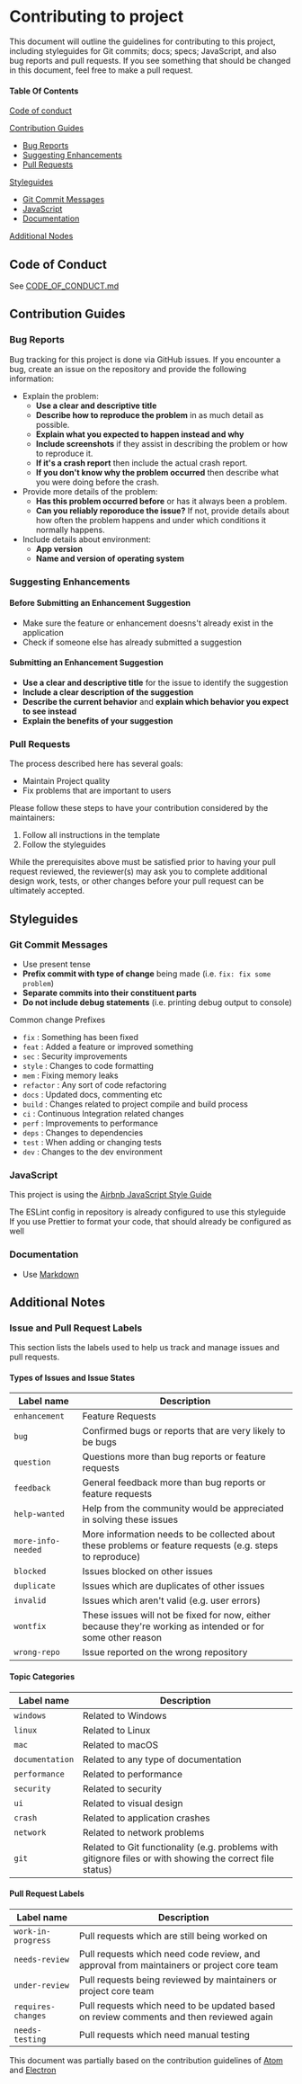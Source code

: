 # Contributing to project

This document will outline the guidelines for contributing to this project, including styleguides for Git commits; docs; specs; JavaScript, and also bug reports and pull requests. If you see something that should be changed in this document, feel free to make a pull request.

#### Table Of Contents
[Code of conduct](#code-of-conduct)

[Contribution Guides](#contribution-guides)
* [Bug Reports](#bug-reports)
* [Suggesting Enhancements](#suggesting-enhancements)
* [Pull Requests](#pull-requests)

[Styleguides](#styleguides)

* [Git Commit Messages](git-commit-messages)
* [JavaScript](javascript)
* [Documentation](documentation)

[Additional Nodes](#additional-notes)

## Code of Conduct

See [CODE_OF_CONDUCT.md](CODE_OF_CONDUCT.md)

## Contribution Guides

### Bug Reports

Bug tracking for this project is done via GitHub issues. If you encounter a bug, create an issue on the repository and provide the following information:

* Explain the problem:
    * **Use a clear and descriptive title**
    * **Describe how to reproduce the problem** in as much detail as possible.
    * **Explain what you expected to happen instead and why**
    * **Include screenshots** if they assist in describing the problem or how to reproduce it.
    * **If it's a crash report** then include the actual crash report.
    * **If you don't know why the problem occurred** then describe what you were doing before the crash.
* Provide more details of the problem:
    * **Has this problem occurred before** or has it always been a problem.
    * **Can you reliably reporoduce the issue?** If not, provide details about how often the problem happens and under which conditions it normally happens.
* Include details about environment:
    * **App version**
    * **Name and version of operating system**

### Suggesting Enhancements

#### Before Submitting an Enhancement Suggestion

* Make sure the feature or enhancement doesns't already exist in the application
* Check if someone else has already submitted a suggestion

#### Submitting an Enhancement Suggestion

* **Use a clear and descriptive title** for the issue to identify the suggestion
* **Include a clear description of the suggestion**
* **Describe the current behavior** and **explain which behavior you expect to see instead**
* **Explain the benefits of your suggestion**

### Pull Requests

The process described here has several goals:

* Maintain Project quality
* Fix problems that are important to users

Please follow these steps to have your contribution considered by the maintainers:

1. Follow all instructions in the template
2. Follow the styleguides

While the prerequisites above must be satisfied prior to having your pull request reviewed, the reviewer(s) may ask you to complete additional design work, tests, or other changes before your pull request can be ultimately accepted.

## Styleguides

### Git Commit Messages

* Use present tense
* **Prefix commit with type of change** being made (i.e. `fix: fix some problem`)
* **Separate commits into their constituent parts**
* **Do not include debug statements** (i.e. printing debug output to console)

Common change Prefixes

* `fix` : Something has been fixed
* `feat` : Added a feature or improved something
* `sec` : Security improvements
* `style` : Changes to code formatting
* `mem` : Fixing memory leaks
* `refactor` : Any sort of code refactoring
* `docs` : Updated docs, commenting etc
* `build` : Changes related to project compile and build process
* `ci` : Continuous Integration related changes
* `perf` : Improvements to performance
* `deps` : Changes to dependencies
* `test` : When adding or changing tests
* `dev` : Changes to the dev environment

### JavaScript

This project is using the [Airbnb JavaScript Style Guide](https://github.com/airbnb/javascript)

The ESLint config in repository is already configured to use this styleguide
If you use Prettier to format your code, that should already be configured as well

### Documentation

* Use [Markdown](https://daringfireball.net/projects/markdown/)

## Additional Notes

### Issue and Pull Request Labels

This section lists the labels used to help us track and manage issues and pull requests.

#### Types of Issues and Issue States

| Label name | Description |
| --- | --- |
| `enhancement` | Feature Requests |
| `bug` | Confirmed bugs or reports that are very likely to be bugs |
| `question` | Questions more than bug reports or feature requests |
| `feedback` | General feedback more than bug reports or feature requests |
| `help-wanted` | Help from the community would be appreciated in solving these issues |
| `more-info-needed` | More information needs to be collected about these problems or feature requests (e.g. steps to reproduce) |
| `blocked` | Issues blocked on other issues |
| `duplicate` | Issues which are duplicates of other issues |
| `invalid` | Issues which aren't valid (e.g. user errors) |
| `wontfix` | These issues will not be fixed for now, either because they're working as intended or for some other reason |
| `wrong-repo` | Issue reported on the wrong repository |

#### Topic Categories

| Label name | Description |
| --- | --- |
| `windows` | Related to Windows |
| `linux` | Related to Linux |
| `mac` | Related to macOS |
| `documentation` | Related to any type of documentation |
| `performance` | Related to performance |
| `security` | Related to security |
| `ui` | Related to visual design |
| `crash` | Related to application crashes |
| `network` | Related to network problems |
| `git` | Related to Git functionality (e.g. problems with gitignore files or with showing the correct file status) |

#### Pull Request Labels

| Label name | Description |
| --- | --- |
| `work-in-progress` | Pull requests which are still being worked on |
| `needs-review` | Pull requests which need code review, and approval from maintainers or project core team |
| `under-review` | Pull requests being reviewed by maintainers or project core team |
| `requires-changes` | Pull requests which need to be updated based on review comments and then reviewed again |
| `needs-testing` | Pull requests which need manual testing |

This document was partially based on the contribution guidelines of [Atom](https://github.com/atom/atom/blob/master/CONTRIBUTING.md) and [Electron](https://github.com/electron/electron/blob/master/CONTRIBUTING.md)

